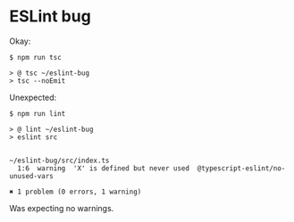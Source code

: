 # ESLint bug

Okay:

```
$ npm run tsc

> @ tsc ~/eslint-bug
> tsc --noEmit
```

Unexpected:

```
$ npm run lint

> @ lint ~/eslint-bug
> eslint src


~/eslint-bug/src/index.ts
  1:6  warning  'X' is defined but never used  @typescript-eslint/no-unused-vars

✖ 1 problem (0 errors, 1 warning)
```

Was expecting no warnings.
